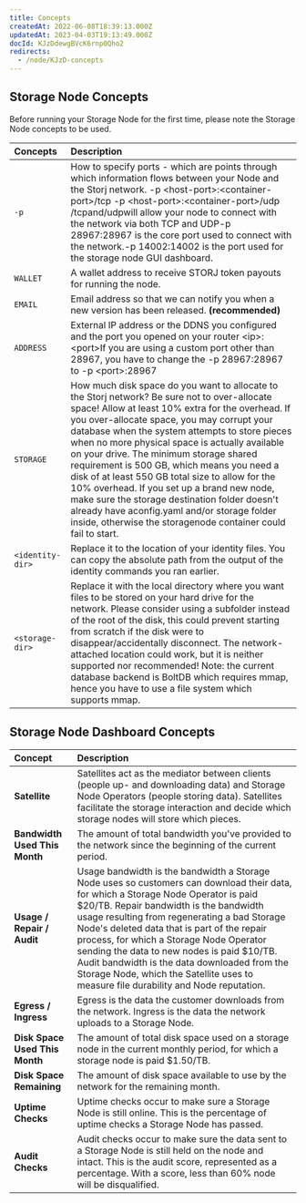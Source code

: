 ```yaml
---
title: Concepts
createdAt: 2022-06-08T18:39:13.000Z
updatedAt: 2023-04-03T19:13:49.000Z
docId: KJzDdewgBVcK6rnp0Qho2
redirects:
  - /node/KJzD-concepts
---
```


## Storage Node Concepts

Before running your Storage Node for the first time, please note the Storage Node concepts to be used.

| **Concepts**     | **Description**                                                                                                                                                                                                                                                                                                                                                                                                                                                                                                                                                                                                                                                   |
| :--------------- | :---------------------------------------------------------------------------------------------------------------------------------------------------------------------------------------------------------------------------------------------------------------------------------------------------------------------------------------------------------------------------------------------------------------------------------------------------------------------------------------------------------------------------------------------------------------------------------------------------------------------------------------------------------------- |
| `-p`             | How to specify ports - which are points through which information flows between your Node and the Storj network.  -p \<host-port>:\<container-port>/tcp -p \<host-port>:\<container-port>/udp /tcpand/udpwill allow your node to connect with the network via both TCP and UDP-p 28967:28967 is the core port used to connect with the network.-p 14002:14002  is the port used for the storage node GUI dashboard.                                                                                                                                                                                                                                               |
| `WALLET`         | A wallet address to receive STORJ token payouts for running the node.&#x20;                                                                                                                                                                                                                                                                                                                                                                                                                                                                                                                                                                                       |
| `EMAIL`          | Email address so that we can notify you when a new version has been released. **(recommended)**                                                                                                                                                                                                                                                                                                                                                                                                                                                                                                                                                                   |
| `ADDRESS`        | External IP address or the DDNS you configured and the port you opened on your router \<ip>:\<port>If you are using a custom port other than 28967, you have to change the -p 28967:28967 to -p \<port>:28967                                                                                                                                                                                                                                                                                                                                                                                                                                                     |
| `STORAGE`        | How much disk space do you want to allocate to the Storj network? Be sure not to over-allocate space! Allow at least 10% extra for the overhead. If you over-allocate space, you may corrupt your database when the system attempts to store pieces when no more physical space is actually available on your drive. The minimum storage shared requirement is 500 GB, which means you need a disk of at least 550 GB total size to allow for the 10% overhead. If you set up a brand new node, make sure the storage destination folder doesn't already have aconfig.yaml and/or storage folder inside, otherwise the storagenode container could fail to start. |
| `<identity-dir>` | Replace it to the location of your identity files. You can copy the absolute path from the output of the identity commands you ran earlier.                                                                                                                                                                                                                                                                                                                                                                                                                                                                                                                       |
| `<storage-dir>`  | Replace it with the local directory where you want files to be stored on your hard drive for the network. Please consider using a subfolder instead of the root of the disk, this could prevent starting from scratch if the disk were to disappear/accidentally disconnect. The network-attached location could work, but it is neither supported nor recommended!&#xA;&#xA;Note: the current database backend is BoltDB which requires mmap, hence you have to use a file system which supports mmap.                                                                                                                                                           |

## Storage Node Dashboard Concepts

| Concept                        | Description                                                                                                                                                                                                                                                                                                                                                                                                                                                                                                   |
| :----------------------------- | :------------------------------------------------------------------------------------------------------------------------------------------------------------------------------------------------------------------------------------------------------------------------------------------------------------------------------------------------------------------------------------------------------------------------------------------------------------------------------------------------------------ |
| **Satellite**                  | Satellites act as the mediator between clients (people up- and downloading data) and Storage Node Operators  (people storing data). Satellites facilitate the storage interaction and decide which storage nodes will store which pieces.                                                                                                                                                                                                                                                                     |
| **Bandwidth Used This Month**  | The amount of total bandwidth you've provided to the network since the beginning of the current period.                                                                                                                                                                                                                                                                                                                                                                                                       |
| **Usage / Repair / Audit**     | Usage bandwidth is the bandwidth a Storage Node uses so customers can download their data, for which a Storage Node Operator is paid $20/TB. Repair bandwidth is the bandwidth usage resulting from regenerating a bad Storage Node's deleted data that is part of the repair process, for which a Storage Node Operator sending the data to new nodes is paid $10/TB. Audit bandwidth is the data downloaded from the Storage Node, which the Satellite uses to measure file durability and Node reputation. |
| **Egress / Ingress**           | Egress is the data the customer downloads from the network. Ingress is the data the network uploads to a Storage Node.                                                                                                                                                                                                                                                                                                                                                                                        |
| **Disk Space Used This Month** | The amount of total disk space used on a storage node in the current monthly period, for which a storage node is paid $1.50/TB.                                                                                                                                                                                                                                                                                                                                                                               |
| **Disk Space Remaining**       | The amount of disk space available to use by the network for the remaining month.                                                                                                                                                                                                                                                                                                                                                                                                                             |
| **Uptime Checks**              | Uptime checks occur to make sure a Storage Node is still online. This is the percentage of uptime checks a Storage Node has passed.                                                                                                                                                                                                                                                                                                                                                                           |
| **Audit Checks**               | Audit checks occur to make sure the data sent to a Storage Node is still held on the node and intact. This is the audit score, represented as a percentage. With a score, less than 60% node will be disqualified.                                                                                                                                                                                                                                                                                            |


